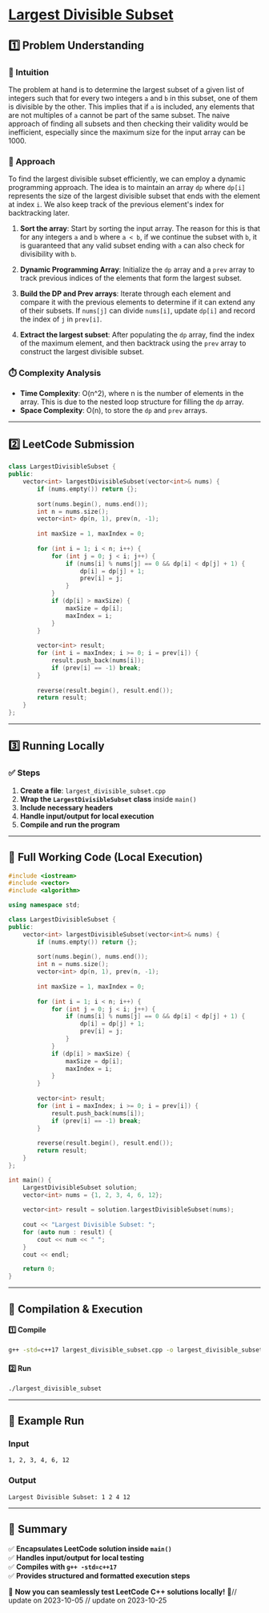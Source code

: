 # **[Largest Divisible Subset](https://leetcode.com/problems/largest-divisible-subset/description/)**  

## **1️⃣ Problem Understanding**  
### **📌 Intuition**  
The problem at hand is to determine the largest subset of a given list of integers such that for every two integers `a` and `b` in this subset, one of them is divisible by the other. This implies that if `a` is included, any elements that are not multiples of `a` cannot be part of the same subset. The naive approach of finding all subsets and then checking their validity would be inefficient, especially since the maximum size for the input array can be 1000. 

### **🚀 Approach**  
To find the largest divisible subset efficiently, we can employ a dynamic programming approach. The idea is to maintain an array `dp` where `dp[i]` represents the size of the largest divisible subset that ends with the element at index `i`. We also keep track of the previous element's index for backtracking later.

1. **Sort the array**: Start by sorting the input array. The reason for this is that for any integers `a` and `b` where `a < b`, if we continue the subset with `b`, it is guaranteed that any valid subset ending with `a` can also check for divisibility with `b`.
   
2. **Dynamic Programming Array**: Initialize the `dp` array and a `prev` array to track previous indices of the elements that form the largest subset.
   
3. **Build the DP and Prev arrays**: Iterate through each element and compare it with the previous elements to determine if it can extend any of their subsets. If `nums[j]` can divide `nums[i]`, update `dp[i]` and record the index of `j` in `prev[i]`.

4. **Extract the largest subset**: After populating the `dp` array, find the index of the maximum element, and then backtrack using the `prev` array to construct the largest divisible subset.

### **⏱️ Complexity Analysis**  
- **Time Complexity**: O(n^2), where n is the number of elements in the array. This is due to the nested loop structure for filling the `dp` array.  
- **Space Complexity**: O(n), to store the `dp` and `prev` arrays.  

---  

## **2️⃣ LeetCode Submission**  
```cpp
class LargestDivisibleSubset {
public:
    vector<int> largestDivisibleSubset(vector<int>& nums) {
        if (nums.empty()) return {};
        
        sort(nums.begin(), nums.end());
        int n = nums.size();
        vector<int> dp(n, 1), prev(n, -1);
        
        int maxSize = 1, maxIndex = 0;
        
        for (int i = 1; i < n; i++) {
            for (int j = 0; j < i; j++) {
                if (nums[i] % nums[j] == 0 && dp[i] < dp[j] + 1) {
                    dp[i] = dp[j] + 1;
                    prev[i] = j;
                }
            }
            if (dp[i] > maxSize) {
                maxSize = dp[i];
                maxIndex = i;
            }
        }
        
        vector<int> result;
        for (int i = maxIndex; i >= 0; i = prev[i]) {
            result.push_back(nums[i]);
            if (prev[i] == -1) break;
        }
        
        reverse(result.begin(), result.end());
        return result;
    }
};
```  

---  

## **3️⃣ Running Locally**  
### **✅ Steps**  
1. **Create a file**: `largest_divisible_subset.cpp`  
2. **Wrap the `LargestDivisibleSubset` class** inside `main()`  
3. **Include necessary headers**  
4. **Handle input/output for local execution**  
5. **Compile and run the program**  

---  

## **📝 Full Working Code (Local Execution)**  
```cpp
#include <iostream>
#include <vector>
#include <algorithm>

using namespace std;

class LargestDivisibleSubset {
public:
    vector<int> largestDivisibleSubset(vector<int>& nums) {
        if (nums.empty()) return {};
        
        sort(nums.begin(), nums.end());
        int n = nums.size();
        vector<int> dp(n, 1), prev(n, -1);
        
        int maxSize = 1, maxIndex = 0;
        
        for (int i = 1; i < n; i++) {
            for (int j = 0; j < i; j++) {
                if (nums[i] % nums[j] == 0 && dp[i] < dp[j] + 1) {
                    dp[i] = dp[j] + 1;
                    prev[i] = j;
                }
            }
            if (dp[i] > maxSize) {
                maxSize = dp[i];
                maxIndex = i;
            }
        }
        
        vector<int> result;
        for (int i = maxIndex; i >= 0; i = prev[i]) {
            result.push_back(nums[i]);
            if (prev[i] == -1) break;
        }
        
        reverse(result.begin(), result.end());
        return result;
    }
};

int main() {
    LargestDivisibleSubset solution;
    vector<int> nums = {1, 2, 3, 4, 6, 12};
    
    vector<int> result = solution.largestDivisibleSubset(nums);
    
    cout << "Largest Divisible Subset: ";
    for (auto num : result) {
        cout << num << " ";
    }
    cout << endl;

    return 0;
}
```  

---  

## **🔧 Compilation & Execution**  
#### **1️⃣ Compile**  
```bash
g++ -std=c++17 largest_divisible_subset.cpp -o largest_divisible_subset
```  

#### **2️⃣ Run**  
```bash
./largest_divisible_subset
```  

---  

## **🎯 Example Run**  
### **Input**  
```
1, 2, 3, 4, 6, 12
```  
### **Output**  
```
Largest Divisible Subset: 1 2 4 12 
```  

---  

## **📌 Summary**  
✅ **Encapsulates LeetCode solution inside `main()`**  
✅ **Handles input/output for local testing**  
✅ **Compiles with `g++ -std=c++17`**  
✅ **Provides structured and formatted execution steps**  

🚀 **Now you can seamlessly test LeetCode C++ solutions locally!** 🚀// update on 2023-10-05
// update on 2023-10-25
